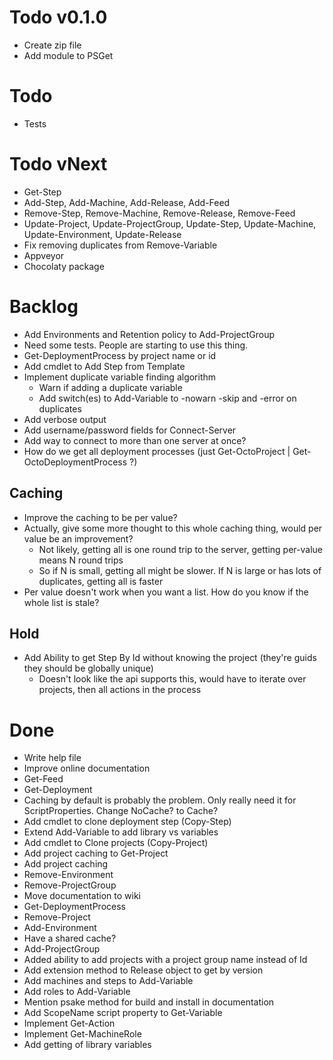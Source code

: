 Todo v0.1.0
===========
- Create zip file
- Add module to PSGet

Todo
====
- Tests

Todo vNext
==========
- Get-Step
- Add-Step, Add-Machine, Add-Release, Add-Feed
- Remove-Step, Remove-Machine, Remove-Release, Remove-Feed
- Update-Project, Update-ProjectGroup, Update-Step, Update-Machine, Update-Environment, Update-Release
- Fix removing duplicates from Remove-Variable
- Appveyor
- Chocolaty package

Backlog
=======
- Add Environments and Retention policy to Add-ProjectGroup
- Need some tests. People are starting to use this thing.
- Get-DeploymentProcess by project name or id
- Add cmdlet to Add Step from Template
- Implement duplicate variable finding algorithm
	- Warn if adding a duplicate variable
	- Add switch(es) to Add-Variable to -nowarn -skip and -error on duplicates
- Add verbose output
- Add username/password fields for Connect-Server
- Add way to connect to more than one server at once?
- How do we get all deployment processes (just Get-OctoProject | Get-OctoDeploymentProcess ?)


Caching
-------
- Improve the caching to be per value?
- Actually, give some more thought to this whole caching thing, would per value be an improvement?
	- Not likely, getting all is one round trip to the server, getting per-value means N round trips
	- So if N is small, getting all might be slower. If N is large or has lots of duplicates, getting all is faster
- Per value doesn't work when you want a list. How do you know if the whole list is stale?

Hold
----
- Add Ability to get Step By Id without knowing the project (they're guids they should be globally unique)
	- Doesn't look like the api supports this, would have to iterate over projects, then all actions in the process

Done
====
- Write help file
- Improve online documentation
- Get-Feed
- Get-Deployment
- Caching by default is probably the problem. Only really need it for ScriptProperties. Change NoCache? to Cache?
- Add cmdlet to clone deployment step (Copy-Step)
- Extend Add-Variable to add library vs variables
- Add cmdlet to Clone projects (Copy-Project)
- Add project caching to Get-Project
- Add project caching
- Remove-Environment
- Remove-ProjectGroup
- Move documentation to wiki
- Get-DeploymentProcess
- Remove-Project
- Add-Environment
- Have a shared cache?
- Add-ProjectGroup
- Added ability to add projects with a project group name instead of Id
- Add extension method to Release object to get by version
- Add machines and steps to Add-Variable
- Add roles to Add-Variable
- Mention psake method for build and install in documentation
- Add ScopeName script property to Get-Variable
- Implement Get-Action
- Implement Get-MachineRole 
- Add getting of library variables
